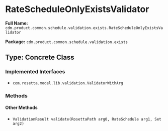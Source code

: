 # RateScheduleOnlyExistsValidator

**Full Name:** `cdm.product.common.schedule.validation.exists.RateScheduleOnlyExistsValidator`

**Package:** `cdm.product.common.schedule.validation.exists`

## Type: Concrete Class

### Implemented Interfaces

- `com.rosetta.model.lib.validation.ValidatorWithArg`

### Methods

#### Other Methods

- `ValidationResult validate(RosettaPath arg0, RateSchedule arg1, Set arg2)`

